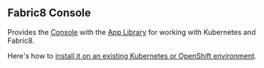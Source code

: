 ## Fabric8 Console

Provides the [Console](http://fabric8.io/guide/console.html) with the [App Library](appLibrary.html) for working with Kubernetes and Fabric8.

Here's how to [install it on an existing Kubernetes or OpenShift environment](http://fabric8.io/guide/fabric8OnOpenShift.html).
